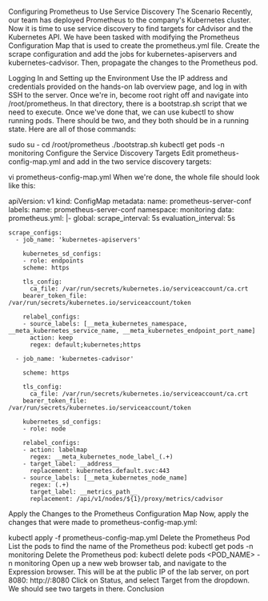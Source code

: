 Configuring Prometheus to Use Service Discovery
The Scenario
Recently, our team has deployed Prometheus to the company's Kubernetes cluster. Now it is time to use service discovery to find targets for cAdvisor and the Kubernetes API. We have been tasked with modifying the Prometheus Configuration Map that is used to create the prometheus.yml file. Create the scrape configuration and add the jobs for kubernetes-apiservers and kubernetes-cadvisor. Then, propagate the changes to the Prometheus pod.

Logging In and Setting up the Environment
Use the IP address and credentials provided on the hands-on lab overview page, and log in with SSH to the server. Once we're in, become root right off and navigate into /root/prometheus. In that directory, there is a bootstrap.sh script that we need to execute. Once we've done that, we can use kubectl to show running pods. There should be two, and they both should be in a running state. Here are all of those commands:

sudo su -
cd /root/prometheus
./bootstrap.sh
kubectl get pods -n monitoring
Configure the Service Discovery Targets
Edit prometheus-config-map.yml and add in the two service discovery targets:

vi prometheus-config-map.yml
When we're done, the whole file should look like this:

apiVersion: v1
kind: ConfigMap
metadata:
  name: prometheus-server-conf
  labels:
    name: prometheus-server-conf
  namespace: monitoring
data:
  prometheus.yml: |-
    global:
      scrape_interval: 5s
      evaluation_interval: 5s

    scrape_configs:
      - job_name: 'kubernetes-apiservers'

        kubernetes_sd_configs:
        - role: endpoints
        scheme: https

        tls_config:
          ca_file: /var/run/secrets/kubernetes.io/serviceaccount/ca.crt
        bearer_token_file: /var/run/secrets/kubernetes.io/serviceaccount/token

        relabel_configs:
        - source_labels: [__meta_kubernetes_namespace, __meta_kubernetes_service_name, __meta_kubernetes_endpoint_port_name]
          action: keep
          regex: default;kubernetes;https

      - job_name: 'kubernetes-cadvisor'

        scheme: https

        tls_config:
          ca_file: /var/run/secrets/kubernetes.io/serviceaccount/ca.crt
        bearer_token_file: /var/run/secrets/kubernetes.io/serviceaccount/token

        kubernetes_sd_configs:
        - role: node

        relabel_configs:
        - action: labelmap
          regex: __meta_kubernetes_node_label_(.+)
        - target_label: __address__
          replacement: kubernetes.default.svc:443
        - source_labels: [__meta_kubernetes_node_name]
          regex: (.+)
          target_label: __metrics_path__
          replacement: /api/v1/nodes/${1}/proxy/metrics/cadvisor
Apply the Changes to the Prometheus Configuration Map
Now, apply the changes that were made to prometheus-config-map.yml:

kubectl apply -f prometheus-config-map.yml
Delete the Prometheus Pod
List the pods to find the name of the Prometheus pod:
kubectl get pods -n monitoring
Delete the Prometheus pod:
kubectl delete pods <POD_NAME> -n monitoring
Open up a new web browser tab, and navigate to the Expression browser. This will be at the public IP of the lab server, on port 8080:
http://<IP>:8080
Click on Status, and select Target from the dropdown. We should see two targets in there.
Conclusion